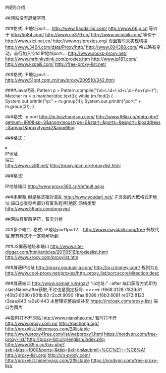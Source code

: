 #规则介绍


##网站没有屏蔽字符.

###格式:  <tr><td>IP地址</td><td>port</td>....
	http://www.haodailiip.com/
	http://www.66ip.cn 			等价于 http://ip84.com/   http://www.cn379.cn/
	http://www.xicidaili.com/	等价于 http://www.xici.net.co/
	http://www.sslproxies.org/	页面暂时未实现切换
	http://www.3464.com/data/Proxy/http/
	http://www.004388.com/	格式略有变动，首行加入空td <tr><td></td><td>IP地址</td><td>port</port>....
	http://www.socks-proxy.net/
	http://www.mrhinkydink.com/proxies.htm
	http://www.ip181.com/
	http://www.kxdaili.com/
	http://free-proxy-list.net/

###格式:  <TR><TD>IP地址</TD><TD>port</TD>....	
	http://www.51ppt.com.cn/nav/proxy/200510/342.html

####Java代码:
            Pattern p = Pattern.compile("(\\d+\\.\\d+\\.\\d+\\.\\d+)\\s+(\\d+)");
            Matcher m = p.matcher(doc.text());
            while (m.find()) {
                System.out.println("ip:" + m.group(1));
                System.out.println("port:" + m.group(2));
            }


###格式: ip:port
	http://ip.baizhongsou.com/
	http://www.66ip.cn/nmtq.php?getnum=800&isp=0&anonymoustype=0&start=&ports=&export=&ipaddress=&area=1&proxytype=2&api=66ip


###格式：  <li><div>IP地址</div><div>端口</div>
	http://www.cz88.net/
	http://proxy.ipcn.org/proxylist.html


###格式: <div><span>IP地址</span><span>端口</span>
	http://www.proxy360.cn/default.aspx

###未屏蔽,但是格式相对混乱
	http://www.youdaili.net/ 子页面的大概格式IP地址:端口@类型#[部分有匿名程序]地区 网络类型
	http://www.56ads.com/proxyip/




##网站有屏蔽字符，暂无分析

###多个端口. 格式: <tr><td>IP地址</td><td><span>port1</span><span>port2</span>...<td>
	http://www.mayidaili.com/free  蚂蚁代理,带有样式不一定能解析到

###JS屏蔽地址和端口
	http://www.site-digger.com/html/articles/20110516/proxieslist.html
	http://www.xroxy.com/proxylist.htm

###屏蔽IP地址
	 http://proxy.goubanjia.com/
	 http://ip.izmoney.com/  规则为止
	 http://www.cool-proxy.net/proxies/http_proxy_list/sort:score/direction:desc

###屏蔽端口
	http://www.samair.ru/proxy/  <tr><td><span class="className">"ip地址:" ::after<span><td> 端口获取方式即为className.after获取,不过也是固定标号. =====> rf668:3128 rf82d:81  r40b3:8080 r901b:80  r2cdf:8090 r1faa:8088  r16b3:8081  re072:8123 r2eaa:843   ra0a0:443 未整理完整后续补充
	https://incloak.com/proxy-list/ 端口为图片



##暂时打不开网站
	http://www.nianshao.me/		暂时打不开
	http://www.proxy.com.ru/
	http://pachong.org/
	http://proxylist.hidemyass.com/2#listable
	http://www.proxy4free.com/list/webproxy1.html
	https://nordvpn.com/free-proxy-list/
	http://proxy-list.org/english/index.php
	http://www.89ip.cn/tiqv.php?sxb=&tqsl=1000&ports=&ktip=&xl=on&submit=%CC%E1++%C8%A1
	http://proxy-list.org/
	http://cn-proxy.com/
	http://proxylist.hidemyass.com/2#listable
	https://nordvpn.com/free-proxy-list/
